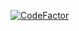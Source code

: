 [![CodeFactor](https://www.codefactor.io/repository/github/0i00000000a7/points-incremental-rewritten/badge)](https://www.codefactor.io/repository/github/0i00000000a7/points-incremental-rewritten)
